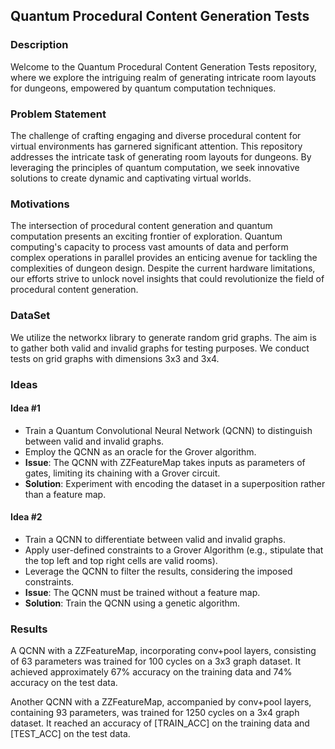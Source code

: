 ## Quantum Procedural Content Generation Tests

### Description
Welcome to the Quantum Procedural Content Generation Tests repository, where we explore the intriguing realm of generating intricate room layouts for dungeons, empowered by quantum computation techniques.

### Problem Statement
The challenge of crafting engaging and diverse procedural content for virtual environments has garnered significant attention. This repository addresses the intricate task of generating room layouts for dungeons. By leveraging the principles of quantum computation, we seek innovative solutions to create dynamic and captivating virtual worlds.

### Motivations
The intersection of procedural content generation and quantum computation presents an exciting frontier of exploration. Quantum computing's capacity to process vast amounts of data and perform complex operations in parallel provides an enticing avenue for tackling the complexities of dungeon design. Despite the current hardware limitations, our efforts strive to unlock novel insights that could revolutionize the field of procedural content generation.

### DataSet
We utilize the networkx library to generate random grid graphs. The aim is to gather both valid and invalid graphs for testing purposes. We conduct tests on grid graphs with dimensions 3x3 and 3x4.

### Ideas

#### Idea #1
- Train a Quantum Convolutional Neural Network (QCNN) to distinguish between valid and invalid graphs.
- Employ the QCNN as an oracle for the Grover algorithm.
- **Issue**: The QCNN with ZZFeatureMap takes inputs as parameters of gates, limiting its chaining with a Grover circuit.
- **Solution**: Experiment with encoding the dataset in a superposition rather than a feature map.

#### Idea #2
- Train a QCNN to differentiate between valid and invalid graphs.
- Apply user-defined constraints to a Grover Algorithm (e.g., stipulate that the top left and top right cells are valid rooms).
- Leverage the QCNN to filter the results, considering the imposed constraints.
- **Issue**: The QCNN must be trained without a feature map.
- **Solution**: Train the QCNN using a genetic algorithm.

### Results
A QCNN with a ZZFeatureMap, incorporating conv+pool layers, consisting of 63 parameters was trained for 100 cycles on a 3x3 graph dataset. It achieved approximately 67% accuracy on the training data and 74% accuracy on the test data.

Another QCNN with a ZZFeatureMap, accompanied by conv+pool layers, containing 93 parameters, was trained for 1250 cycles on a 3x4 graph dataset. It reached an accuracy of [TRAIN_ACC] on the training data and [TEST_ACC] on the test data.
